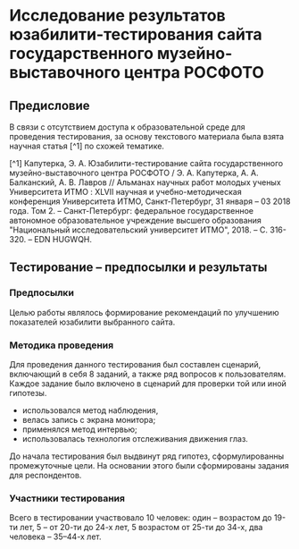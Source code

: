 # Исследование результатов юзабилити-тестирования сайта государственного музейно-выставочного центра РОСФОТО
## Предисловие
В связи с отсутствием доступа к образовательной среде для проведения тестирования, за основу текстового материала была взята научная статья [^1] по схожей тематике.

[^1] Капутерка, Э. А. Юзабилити-тестирование сайта государственного музейно-выставочного центра РОСФОТО / Э. А. Капутерка, А. А. Балканский, А. В. Лавров // Альманах научных работ молодых ученых Университета ИТМО : XLVII научная и учебно-методическая конференция Университета ИТМО, Санкт-Петербург, 31 января – 03  2018 года. Том 2. – Санкт-Петербург: федеральное государственное автономное образовательное учреждение высшего образования "Национальный исследовательский университет ИТМО", 2018. – С. 316-320. – EDN HUGWQH.

## Тестирование – предпосылки и результаты 

### Предпосылки
Целью работы являлось формирование рекомендаций по улучшению показателей юзабилити выбранного сайта.

### Методика проведения
Для проведения данного тестирования был составлен сценарий, включающий в себя 8 заданий, а также ряд вопросов к пользователям. Каждое задание было включено в сценарий для проверки той или иной гипотезы.

* использовался метод наблюдения,
* велась запись с экрана монитора;
* применялся метод интервью;
* использовалась технология отслеживания движения глаз.

До начала тестирования был выдвинут ряд гипотез, сформулированны промежуточные цели. На основании этого были сформированы задания для респондентов.

### Участники тестирования
Всего в тестировании участвовало 10 человек: один – возрастом до 19-ти лет, 5 – от 20-ти до 24-х лет, 5 возрастом от 25-ти до 34-х, два человека – 35–44-х лет.


